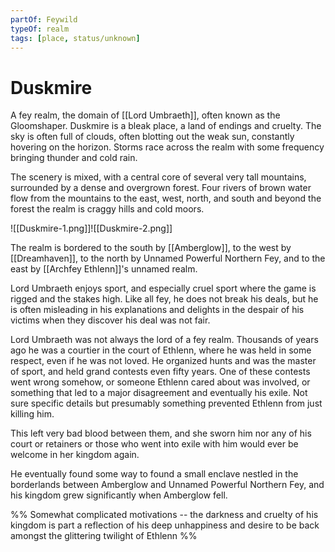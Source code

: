 ```yaml
---
partOf: Feywild
typeOf: realm
tags: [place, status/unknown]
---
```


# Duskmire

A fey realm, the domain of  [[Lord Umbraeth]], often known as the Gloomshaper. Duskmire is a bleak place, a land of endings and cruelty. The sky is often full of clouds, often blotting out the weak sun, constantly hovering on the horizon. Storms race across the realm with some frequency bringing thunder and cold rain. 

The scenery is mixed, with a central core of several very tall mountains,  surrounded by a dense and overgrown forest. Four rivers of brown water flow from the mountains to the east, west, north, and south and beyond the forest the realm is craggy hills and cold moors. 

![[Duskmire-1.png]]![[Duskmire-2.png]]


The realm is bordered to the south by [[Amberglow]], to the west by [[Dreamhaven]], to the north by Unnamed Powerful Northern Fey, and to the east by [[Archfey Ethlenn]]'s unnamed realm. 

Lord Umbraeth enjoys sport, and especially cruel sport where the game is rigged and the stakes high. Like all fey, he does not break his deals, but he is often misleading in his explanations and delights in the despair of his victims when they discover his deal was not fair. 

Lord Umbraeth was not always the lord of a fey realm. Thousands of years ago he was a courtier in the court of Ethlenn, where he was held in some respect, even if he was not loved. He organized hunts and was the master of sport, and held grand contests even fifty years. One of these contests went wrong somehow, or someone Ethlenn cared about was involved, or something that led to a major disagreement and eventually his exile. Not sure specific details but presumably something prevented Ethlenn from just killing him. 

This left very bad blood between them, and she sworn him nor any of his court or retainers or those who went into exile with him would ever be welcome in her kingdom again. 

He eventually found some way to found a small enclave nestled in the borderlands between Amberglow and Unnamed Powerful Northern Fey, and his kingdom grew significantly when Amberglow fell.

%% Somewhat complicated motivations -- the darkness and cruelty of his kingdom is part a reflection of his deep unhappiness and desire to be back amongst the glittering twilight of Ethlenn %%